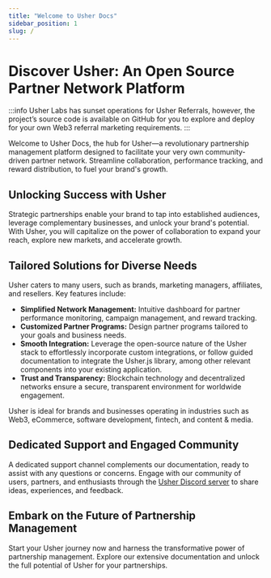 ```yaml
---
title: "Welcome to Usher Docs"
sidebar_position: 1
slug: /
---
```


# Discover Usher: An Open Source Partner Network Platform

:::info
Usher Labs has sunset operations for Usher Referrals, however, the project’s source code is available on GitHub for you to explore and deploy for your own Web3 referral marketing requirements.
:::

Welcome to Usher Docs, the hub for Usher—a revolutionary partnership management platform designed to facilitate your very own community-driven partner network. Streamline collaboration, performance tracking, and reward distribution, to fuel your brand's growth.

## Unlocking Success with Usher

Strategic partnerships enable your brand to tap into established audiences, leverage complementary businesses, and unlock your brand's potential. With Usher, you will capitalize on the power of collaboration to expand your reach, explore new markets, and accelerate growth.

## Tailored Solutions for Diverse Needs

Usher caters to many users, such as brands, marketing managers, affiliates, and resellers. Key features include:

- **Simplified Network Management:** Intuitive dashboard for partner performance monitoring, campaign management, and reward tracking.
- **Customized Partner Programs:** Design partner programs tailored to your goals and business needs.
- **Smooth Integration:** Leverage the open-source nature of the Usher stack to effortlessly incorporate custom integrations, or follow guided documentation to integrate the Usher.js library, among other relevant components into your existing application.
- **Trust and Transparency:** Blockchain technology and decentralized networks ensure a secure, transparent environment for worldwide engagement.

Usher is ideal for brands and businesses operating in industries such as Web3, eCommerce, software development, fintech, and content & media.

## Dedicated Support and Engaged Community

A dedicated support channel complements our documentation, ready to assist with any questions or concerns. Engage with our community of users, partners, and enthusiasts through the [Usher Discord server](https://go.usher.so/discord) to share ideas, experiences, and feedback.

## Embark on the Future of Partnership Management

Start your Usher journey now and harness the transformative power of partnership management. Explore our extensive documentation and unlock the full potential of Usher for your partnerships.
